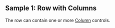 ## Sample 1: Row with Columns

The row can contain one or more [Column](/docs/controls/bootstrap/Column/{branch}) controls.